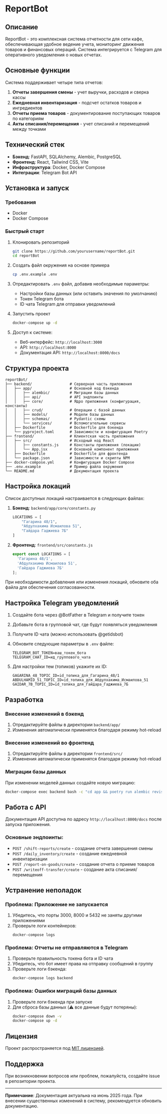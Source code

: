 # ReportBot

## Описание
ReportBot - это комплексная система отчетности для сети кафе, обеспечивающая удобное ведение учета, мониторинг движения товаров и финансовых операций. Система интегрируется с Telegram для оперативного уведомления о новых отчетах.

## Основные функции

Система поддерживает четыре типа отчетов:
1. **Отчеты завершения смены** - учет выручки, расходов и сверка кассы
2. **Ежедневная инвентаризация** - подсчет остатков товаров и ингредиентов
3. **Отчеты приема товаров** - документирование поступающих товаров по категориям
4. **Акты списания/перемещения** - учет списаний и перемещений между точками

## Технический стек

- **Бэкенд**: FastAPI, SQLAlchemy, Alembic, PostgreSQL
- **Фронтенд**: React, Tailwind CSS, Vite
- **Инфраструктура**: Docker, Docker Compose
- **Интеграции**: Telegram Bot API

## Установка и запуск

### Требования
- Docker
- Docker Compose

### Быстрый старт
1. Клонировать репозиторий
   ```bash
   git clone https://github.com/yourusername/reportBot.git
   cd reportBot
   ```

2. Создать файл окружения на основе примера
   ```bash
   cp .env.example .env
   ```

3. Отредактировать `.env` файл, добавив необходимые параметры:
   - Настройки базы данных (или оставить значения по умолчанию)
   - Токен Telegram бота
   - ID чата Telegram для отправки уведомлений

4. Запустить проект
   ```bash
   docker-compose up -d
   ```

5. Доступ к системе:
   - Веб-интерфейс: `http://localhost:3000`
   - API: `http://localhost:8000`
   - Документация API: `http://localhost:8000/docs`

## Структура проекта

```
reportBot/
├── backend/                 # Серверная часть приложения
│   ├── app/                 # Основной код бэкенда
│   │   ├── alembic/         # Миграции базы данных
│   │   ├── api/             # API эндпоинты
│   │   ├── core/            # Ядро приложения (конфигурация, константы)
│   │   ├── crud/            # Операции с базой данных
│   │   ├── models/          # Модели базы данных
│   │   ├── schemas/         # Pydantic схемы
│   │   └── services/        # Вспомогательные сервисы
│   ├── Dockerfile           # Dockerfile для бэкенда
│   └── pyproject.toml       # Зависимости и конфигурация Poetry
├── frontend/                # Клиентская часть приложения
│   ├── src/                 # Исходный код React
│   │   ├── constants.js     # Константы приложения (локации)
│   │   └── App.jsx          # Основной компонент приложения
│   ├── Dockerfile           # Dockerfile для фронтенда
│   └── package.json         # Зависимости и скрипты NPM
├── docker-compose.yml       # Конфигурация Docker Compose
├── .env.example             # Пример файла окружения
└── README.md                # Документация проекта
```

## Настройка локаций

Список доступных локаций настраивается в следующих файлах:

1. **Бэкенд**: `backend/app/core/constants.py`
   ```python
   LOCATIONS = [
       "Гагарина 48/1",
       "Абдулхакима Исмаилова 51",
       "Гайдара Гаджиева 7Б"
   ]
   ```

2. **Фронтенд**: `frontend/src/constants.js`
   ```javascript
   export const LOCATIONS = [
     'Гагарина 48/1',
     'Абдулхакима Исмаилова 51',
     'Гайдара Гаджиева 7Б'
   ];
   ```

При необходимости добавления или изменения локаций, обновите оба файла для обеспечения согласованности.

## Настройка Telegram уведомлений

1. Создайте бота через @BotFather в Telegram и получите токен
2. Добавьте бота в групповой чат, где будут появляться уведомления
3. Получите ID чата (можно использовать @getidsbot)
4. Обновите следующие параметры в `.env` файле:
   ```
   TELEGRAM_BOT_TOKEN=ваш_токен_бота
   TELEGRAM_CHAT_ID=ид_группового_чата
   ```

5. Для настройки тем (топиков) укажите их ID:
   ```
   GAGARINA_48_TOPIC_ID=id_топика_для_Гагарина_48/1
   ABDULHAMID_51_TOPIC_ID=id_топика_для_Абдулхакима_Исмаилова_51
   GAIDAR_7B_TOPIC_ID=id_топика_для_Гайдара_Гаджиева_7Б
   ```

## Разработка

### Внесение изменений в бэкенд
1. Отредактируйте файлы в директории `backend/app/`
2. Изменения автоматически применятся благодаря режиму hot-reload

### Внесение изменений во фронтенд
1. Отредактируйте файлы в директории `frontend/src/`
2. Изменения автоматически применятся благодаря режиму hot-reload

### Миграции базы данных
При изменении моделей данных создайте новую миграцию:
```bash
docker-compose exec backend bash -c "cd app && poetry run alembic revision --autogenerate -m 'описание изменений'"
```

## Работа с API

Документация API доступна по адресу `http://localhost:8000/docs` после запуска приложения.

### Основные эндпоинты:

- `POST /shift-reports/create` - создание отчета завершения смены
- `POST /daily_inventory/create` - создание ежедневной инвентаризации
- `POST /report-on-goods/create` - создание отчета о приеме товаров
- `POST /writeoff-transfer/create` - создание акта списания/перемещения

## Устранение неполадок

### Проблема: Приложение не запускается
1. Убедитесь, что порты 3000, 8000 и 5432 не заняты другими приложениями
2. Проверьте логи контейнеров:
   ```bash
   docker-compose logs
   ```

### Проблема: Отчеты не отправляются в Telegram
1. Проверьте правильность токена бота и ID чата
2. Убедитесь, что бот имеет права на отправку сообщений в группу
3. Проверьте логи бэкенда:
   ```bash
   docker-compose logs backend
   ```

### Проблема: Ошибки миграций базы данных
1. Проверьте логи бэкенда при запуске
2. Для сброса базы данных (⚠️ все данные будут потеряны):
   ```bash
   docker-compose down -v
   docker-compose up -d
   ```

## Лицензия

Проект распространяется под [MIT лицензией](LICENSE).

## Поддержка

При возникновении вопросов или проблем, пожалуйста, создайте issue в репозитории проекта.

---

**Примечание**: Документация актуальна на июнь 2025 года. При внесении существенных изменений в систему, рекомендуется обновить документацию.